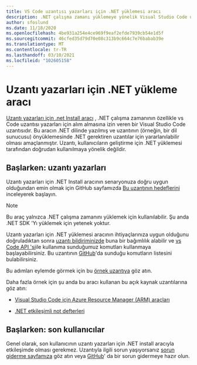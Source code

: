```yaml
---
title: VS Code uzantısı yazarları için .NET yüklemesi aracı
description: .NET çalışma zamanı yüklemeye yönelik Visual Studio Code uzantısı olan uzantı yazarları için .NET yükleme aracına genel bakış.
author: sfoslund
ms.date: 11/18/2020
ms.openlocfilehash: 4be931a254e4ce969f9eaf2efde7939cb54e1d5f
ms.sourcegitcommit: 46cfed35d79d70e08c313b9c664c7e76babab39e
ms.translationtype: MT
ms.contentlocale: tr-TR
ms.lasthandoff: 03/10/2021
ms.locfileid: "102605158"
---
```

# <a name="net-install-tool-for-extension-authors"></a>Uzantı yazarları için .NET yükleme aracı

[Uzantı yazarları için .net Install aracı](https://github.com/dotnet/vscode-dotnet-runtime) , .NET çalışma zamanının özellikle vs Code uzantısı yazarları için alım almasına izin veren bir Visual Studio Code uzantısıdır. Bu aracın .NET dilinde yazılmış ve uzantının (örneğin, bir dil sunucusu) önyüklemesinde .NET gerektiren uzantılar için yararlanılabilir olması amaçlanmıştır. Uzantı, kullanıcıların geliştirme için .NET yüklemesi tarafından doğrudan kullanılmaya yönelik değildir.

## <a name="getting-started-extension-authors"></a>Başlarken: uzantı yazarları

Uzantı yazarları için .NET Install aracının senaryonuza doğru uygun olduğundan emin olmak için GitHub sayfamızda [Bu uzantının hedeflerini](https://github.com/dotnet/vscode-dotnet-runtime#goals-acquiring-net-core-for-extensions) inceleyerek başlayın.

> [!NOTE]
> Bu araç yalnızca .NET çalışma zamanını yüklemek için kullanılabilir. Şu anda .NET SDK 'Yı yüklemek için yetenek yoktur.

Uzantı yazarları için .NET yüklemesi aracının ihtiyaçlarınıza uygun olduğunu doğruladıktan sonra [uzantı bildiriminizde](https://code.visualstudio.com/api/references/extension-manifest) buna bir bağımlılık alabilir ve [vs Code API 'si](https://code.visualstudio.com/api/extension-guides/command#programmatically-executing-a-command)ile kullanıma sunduğumuz komutları kullanmaya başlayabilirsiniz. Bu uzantının [GitHub](https://github.com/dotnet/vscode-dotnet-runtime/blob/master/Documentation/commands.md)'da sunduğu komutların listesini bulabilirsiniz.

Bu adımları eylemde görmek için bu [örnek uzantıya](https://github.com/dotnet/vscode-dotnet-runtime/tree/master/sample) göz atın.

Daha fazla örnek için şu anda bu aracı kullanan bu açık kaynak uzantılarına göz atın:

- [Visual Studio Code için Azure Resource Manager (ARM) araçları](https://github.com/microsoft/vscode-azurearmtools)

- [.NET etkileşimli not defterleri](https://github.com/dotnet/interactive/tree/main/src/dotnet-interactive-vscode)

## <a name="getting-started-end-users"></a>Başlarken: son kullanıcılar

Genel olarak, son kullanıcının uzantı yazarları için .NET install aracıyla etkileşimde olması gerekmez. Uzantıyla ilgili sorun yaşıyorsanız [sorun giderme sayfamıza](https://github.com/dotnet/vscode-dotnet-runtime/blob/master/Documentation/troubleshooting-runtime.md) göz atın veya [GitHub](https://github.com/dotnet/vscode-dotnet-runtime/issues)' da bir sorun gidermeye hazır olun.
